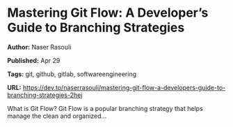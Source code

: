 # Mastering Git Flow: A Developer’s Guide to Branching Strategies

**Author:** Naser Rasouli

**Published:** Apr 29

**Tags:** git, github, gitlab, softwareengineering

**URL:** https://dev.to/naserrasouli/mastering-git-flow-a-developers-guide-to-branching-strategies-2hej

What is Git Flow? Git Flow is a popular branching strategy that helps manage the clean and organized...